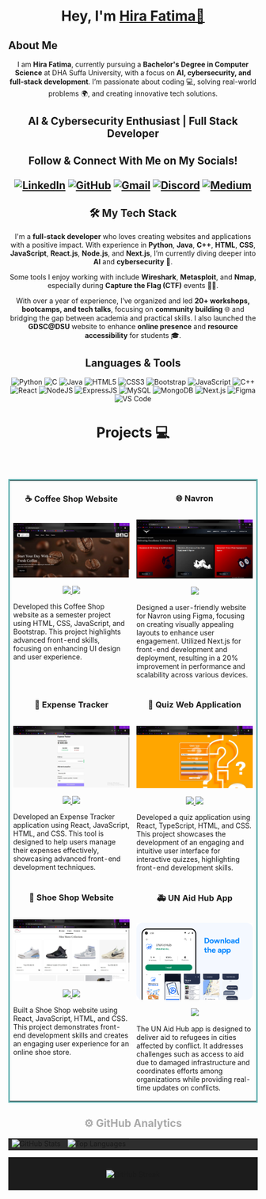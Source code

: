 <h1 align="center">Hey, I'm <a href="https://www.linkedin.com/in/hira-fatimaa/" target="_blank">Hira Fatima👋</a></h1>

<h2>About Me</h2> 

<p align="center">
  I am <b>Hira Fatima</b>, currently pursuing a <b>Bachelor's Degree in Computer Science</b> at DHA Suffa University, with a focus on <b>AI, cybersecurity, and full-stack development</b>. I’m passionate about coding 💻, solving real-world problems 🌍, and creating innovative tech solutions.
</p>

<h2 align="center">AI & Cybersecurity Enthusiast | Full Stack Developer</h2>
<div align="center">
  <h2 >Follow & Connect With Me on My Socials!</h>
  <br>
   <br>
  <a href="https://www.linkedin.com/in/hira-fatimaa/" target="_blank"><img alt="LinkedIn" src="https://img.shields.io/badge/linkedin%20-%230077B5.svg?&style=for-the-badge&logo=linkedin&logoColor=white" /></a>
  <a href="https://github.com/hirafatimaa"><img alt="GitHub" src="https://img.shields.io/badge/github-%23121011.svg?style=for-the-badge&logo=github&logoColor=white" /></a>
  <a href="mailto:hirafatimaa718@gmail.com"><img alt="Gmail" src="https://img.shields.io/badge/Gmail-D14836?style=for-the-badge&logo=gmail&logoColor=white" /></a>
  <a href="https://discordapp.com/users/969693468685402122"><img alt="Discord" src="https://img.shields.io/badge/@.hirafatima-%235865F2.svg?style=for-the-badge&logo=discord&logoColor=white" /></a>
  <a href="https://medium.com/@hirafatimaa718"><img alt="Medium" src="https://img.shields.io/badge/Medium-12100E?style=for-the-badge&logo=medium&logoColor=white" /></a>
</div>

 <div align="center">
  <h2 >🛠 My Tech Stack</h2> 

I'm a **full-stack developer** who loves creating websites and applications with a positive impact. With experience in **Python**, **Java**, **C++**, **HTML**, **CSS**, **JavaScript**, **React.js**, **Node.js**, and **Next.js**, I’m currently diving deeper into **AI** and **cybersecurity** 🔐. 

Some tools I enjoy working with include **Wireshark**, **Metasploit**, and **Nmap**, especially during **Capture the Flag (CTF)** events 🕵️‍♀️.

With over a year of experience, I’ve organized and led **20+ workshops, bootcamps, and tech talks**, focusing on **community building** 🌐 and bridging the gap between academia and practical skills. I also launched the **GDSC@DSU** website to enhance **online presence** and **resource accessibility** for students 🎓.

 </div>
 
<h2 align="center">Languages & Tools</h2>

<p align="center">
  <img alt="Python" src="https://img.shields.io/badge/python-%233572A5.svg?&style=for-the-badge&logo=python&logoColor=white" />
  <img alt="C" src="https://img.shields.io/badge/c-%2300599C.svg?&style=for-the-badge&logo=c&logoColor=white" />
  <img alt="Java" src="https://img.shields.io/badge/java-%23ED8B00.svg?&style=for-the-badge&logo=java&logoColor=white" />
  <img alt="HTML5" src="https://img.shields.io/badge/html5-%23E34F26.svg?&style=for-the-badge&logo=html5&logoColor=white" />
  <img alt="CSS3" src="https://img.shields.io/badge/css3-%231572B6.svg?&style=for-the-badge&logo=css3&logoColor=white" />
  <img alt="Bootstrap" src="https://img.shields.io/badge/bootstrap-%23563D7C.svg?style=for-the-badge&logo=bootstrap&logoColor=white" />
  <img alt="JavaScript" src="https://img.shields.io/badge/javascript-%23323330.svg?&style=for-the-badge&logo=javascript&logoColor=%23F7DF1E" />
  <img alt="C++" src="https://img.shields.io/badge/c++-%2300599C.svg?&style=for-the-badge&logo=c%2B%2B&logoColor=white" />
  <img alt="React" src="https://img.shields.io/badge/react-%2320232a.svg?style=for-the-badge&logo=react&logoColor=%2361DAFB" />
  <img alt="NodeJS" src="https://img.shields.io/badge/node.js-6DA55F?style=for-the-badge&logo=node.js&logoColor=white" />
  <img alt="ExpressJS" src="https://img.shields.io/badge/express.js-6DA55F?style=for-the-badge&logo=express&logoColor=white" />
  <img alt="MySQL" src="https://img.shields.io/badge/MySQL-00000F?style=for-the-badge&logo=mysql&logoColor=white" />
  <img alt="MongoDB" src="https://img.shields.io/badge/MongoDB-00000F?style=for-the-badge&logo=mongodb&logoColor=white" />
  <img alt="Next.js" src="https://img.shields.io/badge/Next.js-000000?style=for-the-badge&logo=next.js&logoColor=white" />
  <img alt="Figma" src="https://img.shields.io/badge/Figma-%23F24E1E.svg?style=for-the-badge&logo=figma&logoColor=white" />
  <img alt="VS Code" src="https://img.shields.io/badge/Visual_Studio_Code-0078D4?style=for-the-badge&logo=visual%20studio%20code&logoColor=white" />
</p>

<h1 align="center">Projects 💻</h1>
<br><br>
<!-- <h1 align="center">Projects</h1> -->
<table bordercolor="#66b2b2" cellpadding="10" cellspacing="0" align="center">

  <tr>
    <td width="50%" valign="top">
      <h3 align="center">☕ Coffee Shop Website</h3>
      <br />
      <a target="_blank" href="https://github.com/hirafatimaa/Coffee-Shop-Website">
        <img src="Projects/Coffee Shop Website.JPG" width="100%" alt="Coffee Shop Website"/>
      </a>
      <br />
      <p align="center">
        <a href="Coffee-Shop-Website" target="_blank">
          <img src="https://img.shields.io/static/v1?label=|&message=REPO&color=f&style=plastic&logo=github&logo-color=white"/>
        </a>
        <a href="https://coffee-shop-fp.surge.sh/" target="_blank">
          <img src="https://img.shields.io/static/v1?label=|&message=WEBSITE&color=cdf998&style=plastic&logo=javascript&logo-color=white"/>
        </a>
      </p>
      <p>Developed this Coffee Shop website as a semester project using HTML, CSS, JavaScript, and Bootstrap. This project highlights advanced front-end skills, focusing on enhancing UI design and user experience.</p>
    </td>
    <td width="50%" valign="top">
      <h3 align="center">🌐 Navron</h3>
      <br />
      <a target="_blank" href="https://github.com/samipak458/Online-Text-Translator-With-Azure-Services">
        <img src="Projects/Navron.JPG" width="100%" alt="Navron"/>
      </a>
      <br />
      <p align="center">
        <a href="https://navron-ltd.com/" target="_blank">
          <img src="https://img.shields.io/static/v1?label=|&message=WEBSITE&color=cdf998&style=plastic&logo=next.js&logo-color=white"/>
        </a>
      </p>
      <p>Designed a user-friendly website for Navron using Figma, focusing on creating visually appealing layouts to enhance user engagement. Utilized Next.js for front-end development and deployment, resulting in a 20% improvement in performance and scalability across various devices.</p>
    </td>
  </tr>

  <tr>
    <td width="50%" valign="top">
      <h3 align="center">💸 Expense Tracker</h3>
      <br />
      <a target="_blank" href="https://expense-tracker-app2022.surge.sh/">
        <img src="Projects/Expense Tracker.JPG" width="100%" alt="Expense Tracker"/>
      </a>
      <br />
      <p align="center">
        <a href="https://github.com/hirafatimaa/expense_app" target="_blank">
          <img src="https://img.shields.io/static/v1?label=|&message=REPO&color=f&style=plastic&logo=github&logo-color=white"/>
        </a>
        <a href="https://expense-tracker-app2022.surge.sh/" target="_blank">
          <img src="https://img.shields.io/static/v1?label=|&message=WEBSITE&color=cdf998&style=plastic&logo=react&logo-color=white"/>
        </a>
      </p>
      <p>Developed an Expense Tracker application using React, JavaScript, HTML, and CSS. This tool is designed to help users manage their expenses effectively, showcasing advanced front-end development techniques.</p>
    </td>
    <td width="50%" valign="top">
      <h3 align="center">📝 Quiz Web Application</h3>
      <br />
      <a target="_blank" href="https://quiz-app-06.surge.sh/">
        <img src="Projects/Quiz Application.JPG" width="100%" alt="Quiz Application"/>
      </a>
      <br />
      <p align="center">
        <a href="https://github.com/hirafatimaa/quiz-app-6" target="_blank">
          <img src="https://img.shields.io/static/v1?label=|&message=REPO&color=f&style=plastic&logo=github&logo-color=white"/>
        </a>
        <a href="https://quiz-app-06.surge.sh/" target="_blank">
          <img src="https://img.shields.io/static/v1?label=|&message=WEBSITE&color=cdf998&style=plastic&logo=react&logo-color=white"/>
        </a>
      </p>
      <p>Developed a quiz application using React, TypeScript, HTML, and CSS. This project showcases the development of an engaging and intuitive user interface for interactive quizzes, highlighting front-end development skills.</p>
    </td>
  </tr>

  <tr>
    <td width="50%" valign="top">
      <h3 align="center">👟 Shoe Shop Website</h3>
      <br />
      <a target="_blank" href="https://shoe-shop-application.surge.sh/">
        <img src="Projects/Shoe Shop Website.JPG" width="100%" alt="Shoe Shop Website"/>
      </a>
      <br />
      <p align="center">
        <a href="https://github.com/hirafatimaa/shoe-shop-application" target="_blank">
          <img src="https://img.shields.io/static/v1?label=|&message=REPO&color=f&style=plastic&logo=github&logo-color=white"/>
        </a>
        <a href="https://shoe-shop-application.surge.sh/" target="_blank">
          <img src="https://img.shields.io/static/v1?label=|&message=WEBSITE&color=cdf998&style=plastic&logo=react&logo-color=white"/>
        </a>
      </p>
      <p>Built a Shoe Shop website using React, JavaScript, HTML, and CSS. This project demonstrates front-end development skills and creates an engaging user experience for an online shoe store.</p>
    </td>
    <td width="50%" valign="top">
      <h3 align="center">🚑 UN Aid Hub App</h3>
      <br />
      <a target="_blank" href="https://fitnessclub.samimunir2002.repl.co/">
        <img src="Projects/UN Aid App.png" width="100%" alt="UN Aid Hub App"/>
      </a>
      <br />
      <p align="center">
        <a href="https://github.com/hirafatimaa/UN-AID-HUB" target="_blank">
          <img src="https://img.shields.io/static/v1?label=|&message=REPO&color=f&style=plastic&logo=github&logo-color=white"/>
        </a>
      </p>
      <p>The UN Aid Hub app is designed to deliver aid to refugees in cities affected by conflict. It addresses challenges such as access to aid due to damaged infrastructure and coordinates efforts among organizations while providing real-time updates on conflicts.</p>
    </td>
  </tr>

</table>



<h2 align="center" style="color: #A9A9A9;">⚙️ GitHub Analytics</h2>

<table align="center" style="background-color: #2E2E2E;">
  <tr>
    <td><img height="180px" src="https://github-readme-stats.vercel.app/api?username=hirafatimaa&show_icons=true&theme=dark" alt="GitHub Stats" /></td>
    <td><img height="170px" src="https://github-readme-stats.vercel.app/api/top-langs/?username=hirafatimaa&layout=compact&theme=dark" alt="Top Languages" /></td>
  </tr>
</table>

<div align="center" style="background-color: #1C1C1C; padding: 10px;">
  <p><img align="center" src="https://github-readme-streak-stats.herokuapp.com/?user=hirafatimaa&layout=compact&theme=dark" alt="GitHub Streak" /></p>
</div>





<!--
**hirafatimaa/hirafatimaa** is a ✨ _special_ ✨ repository because its `README.md` (this file) appears on your GitHub profile.

